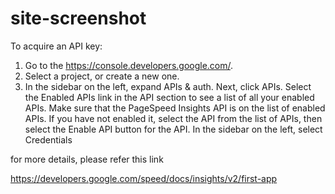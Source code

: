 # site-screenshot

To acquire an API key:

1. Go to the https://console.developers.google.com/.
2. Select a project, or create a new one.
3. In the sidebar on the left, expand APIs & auth. Next, click APIs. Select the Enabled APIs link in the API section to see a list of all your enabled APIs. Make sure that the PageSpeed Insights API is on the list of enabled APIs. If you have not enabled it, select the API from the list of APIs, then select the Enable API button for the API.
In the sidebar on the left, select Credentials

for more details, please refer this link

https://developers.google.com/speed/docs/insights/v2/first-app
